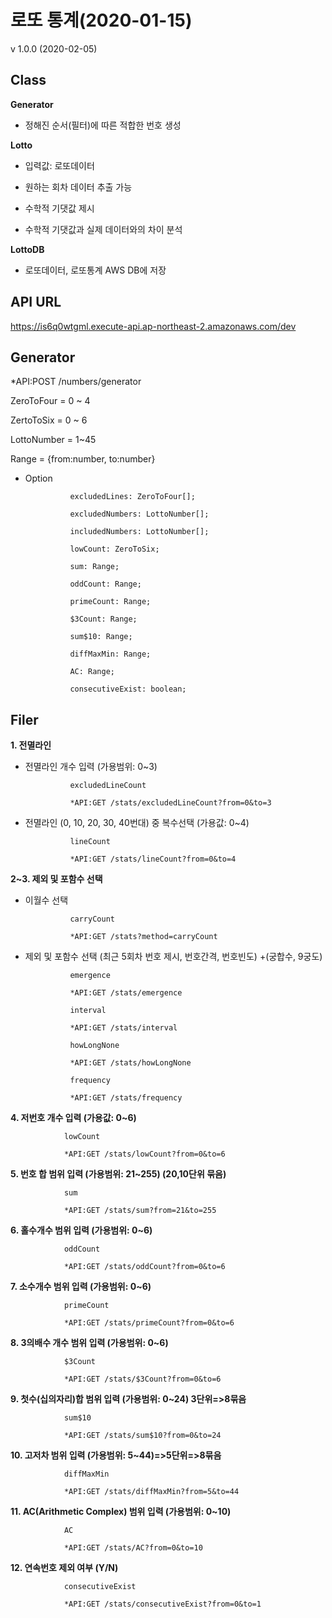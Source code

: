 
# 로또 통계(2020-01-15)

v 1.0.0 (2020-02-05)

## Class

**Generator**

* 정해진 순서(필터)에 따른 적합한 번호 생성

**Lotto**

* 입력값: 로또데이터

* 원하는 회차 데이터 추출 가능

* 수학적 기댓값 제시

* 수학적 기댓값과 실제 데이터와의 차이 분석

**LottoDB**

* 로또데이터, 로또통계 AWS DB에 저장

## API URL

https://is6q0wtgml.execute-api.ap-northeast-2.amazonaws.com/dev

## Generator

*API:POST /numbers/generator

ZeroToFour = 0 ~ 4

ZertoToSix = 0 ~ 6

LottoNumber = 1~45

Range = {from:number, to:number}

* Option

                excludedLines: ZeroToFour[];

                excludedNumbers: LottoNumber[];

                includedNumbers: LottoNumber[];

                lowCount: ZeroToSix;

                sum: Range;

                oddCount: Range;

                primeCount: Range;

                $3Count: Range;

                sum$10: Range;

                diffMaxMin: Range;

                AC: Range;

                consecutiveExist: boolean;

## Filer

**1. 전멸라인**
* 전멸라인 개수 입력 (가용범위: 0~3)

                excludedLineCount

                *API:GET /stats/excludedLineCount?from=0&to=3

* 전멸라인 (0, 10, 20, 30, 40번대) 중 복수선택 (가용값: 0~4)

                lineCount

                *API:GET /stats/lineCount?from=0&to=4


**2~3. 제외 및 포함수 선택**
* 이월수 선택

                carryCount

                *API:GET /stats?method=carryCount

* 제외 및 포함수 선택 (최근 5회차 번호 제시, 번호간격, 번호빈도) +(궁합수, 9궁도)

                emergence

                *API:GET /stats/emergence

                interval

                *API:GET /stats/interval

                howLongNone

                *API:GET /stats/howLongNone

                frequency

                *API:GET /stats/frequency

**4. 저번호 개수 입력 (가용값: 0~6)**
    
                lowCount

                *API:GET /stats/lowCount?from=0&to=6

**5. 번호 합 범위 입력 (가용범위: 21~255) (20,10단위 묶음)**
    
                sum

                *API:GET /stats/sum?from=21&to=255

**6. 홀수개수 범위 입력 (가용범위: 0~6)**
    
                oddCount

                *API:GET /stats/oddCount?from=0&to=6

**7. 소수개수 범위 입력 (가용범위: 0~6)**
    
                primeCount

                *API:GET /stats/primeCount?from=0&to=6

**8. 3의배수 개수 범위 입력 (가용범위: 0~6)**
    
                $3Count

                *API:GET /stats/$3Count?from=0&to=6

**9. 첫수(십의자리)합 범위 입력 (가용범위: 0~24) 3단위=>8묶음**
    
                sum$10

                *API:GET /stats/sum$10?from=0&to=24

**10. 고저차 범위 입력 (가용범위: 5~44)=>5단위=>8묶음**
    
                diffMaxMin

                *API:GET /stats/diffMaxMin?from=5&to=44

**11. AC(Arithmetic Complex) 범위 입력 (가용범위: 0~10)**
    
                AC

                *API:GET /stats/AC?from=0&to=10

**12. 연속번호 제외 여부 (Y/N)**
    
                consecutiveExist

                *API:GET /stats/consecutiveExist?from=0&to=1

